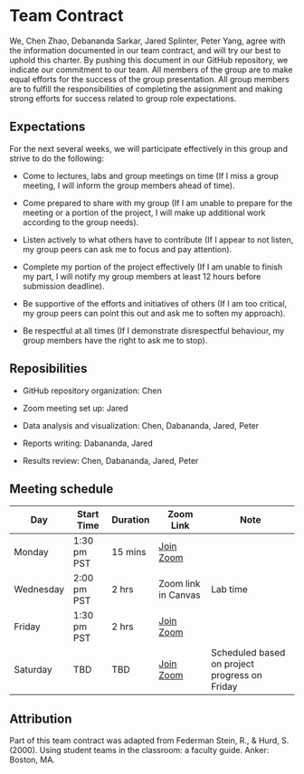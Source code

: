 # Team Contract

We, Chen Zhao, Debananda Sarkar, Jared Splinter, Peter Yang, agree with the information documented in our team contract, and will try our best to uphold this charter. By pushing this document in our GitHub repository, we indicate our commitment to our team. All members of the group are to make equal efforts for the success of the group presentation. All group members are to fulfill the responsibilities of completing the assignment and making strong efforts for success related to group role expectations.

## Expectations

For the next several weeks, we will participate effectively in this group and strive to do the following:

- Come to lectures, labs and group meetings on time (If I miss a group meeting, I will inform the group members ahead of time).

- Come prepared to share with my group (If I am unable to prepare for the meeting or a portion of the project, I will make up additional work according to the group needs).

- Listen actively to what others have to contribute (If I appear to not listen, my group peers can ask me to focus and pay attention).

- Complete my portion of the project effectively (If I am unable to finish my part, I will notify my group members at least 12 hours before submission deadline).

- Be supportive of the efforts and initiatives of others (If I am too critical, my group peers can point this out and ask me to soften my approach).

- Be respectful at all times (If I demonstrate disrespectful behaviour, my group members have the right to ask me to stop).

## Reposibilities

- GitHub repository organization: Chen

- Zoom meeting set up: Jared

- Data analysis and visualization: Chen, Dabananda, Jared, Peter

- Reports writing: Dabananda, Jared

- Results review: Chen, Dabananda, Jared, Peter

## Meeting schedule

| Day       | Start Time  | Duration | Zoom Link                                                                           | Note                                          |
|-----------|-------------|----------|-------------------------------------------------------------------------------------|-----------------------------------------------|
| Monday    | 1:30 pm PST | 15 mins  | [Join Zoom](https://ubc.zoom.us/j/67820767795?pwd=WGFDeGlHUnJlNFNwaHdEM1h5MnNtZz09) |                                               |
| Wednesday | 2:00 pm PST | 2 hrs    | Zoom link in Canvas                                                                 | Lab time                                      |
| Friday    | 1:30 pm PST | 2 hrs    | [Join Zoom](https://ubc.zoom.us/j/67820767795?pwd=WGFDeGlHUnJlNFNwaHdEM1h5MnNtZz09) |                                               |
| Saturday  | TBD         | TBD      | [Join Zoom](https://ubc.zoom.us/j/67820767795?pwd=WGFDeGlHUnJlNFNwaHdEM1h5MnNtZz09) | Scheduled based on project progress on Friday |

## Attribution

Part of this team contract was adapted from Federman Stein, R., & Hurd, S. (2000). Using student teams in the classroom: a faculty guide. Anker: Boston, MA.